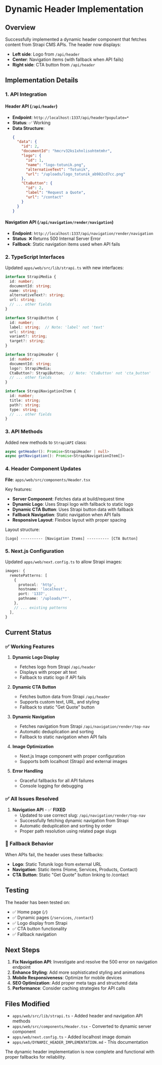 # Dynamic Header Implementation

## Overview

Successfully implemented a dynamic header component that fetches content from Strapi CMS APIs. The header now displays:

- **Left side**: Logo from `/api/header`
- **Center**: Navigation items (with fallback when API fails)
- **Right side**: CTA button from `/api/header`

## Implementation Details

### 1. API Integration

#### Header API (`/api/header`)
- **Endpoint**: `http://localhost:1337/api/header?populate=*`
- **Status**: ✅ Working
- **Data Structure**:
  ```json
  {
    "data": {
      "id": 2,
      "documentId": "hmcrv32ks1xhnlisohtmtmhr",
      "logo": {
        "id": 1,
        "name": "logo-totunik.png",
        "alternativeText": "Totunik",
        "url": "/uploads/logo_totunik_ab982cd7cc.png"
      },
      "CtaButton": {
        "id": 2,
        "label": "Request a Quote",
        "url": "/contact"
      }
    }
  }
  ```

#### Navigation API (`/api/navigation/render/navigation`)
- **Endpoint**: `http://localhost:1337/api/navigation/render/navigation`
- **Status**: ❌ Returns 500 Internal Server Error
- **Fallback**: Static navigation items used when API fails

### 2. TypeScript Interfaces

Updated `apps/web/src/lib/strapi.ts` with new interfaces:

```typescript
interface StrapiMedia {
  id: number;
  documentId: string;
  name: string;
  alternativeText?: string;
  url: string;
  // ... other fields
}

interface StrapiButton {
  id: number;
  label: string;  // Note: 'label' not 'text'
  url: string;
  variant?: string;
  target?: string;
}

interface StrapiHeader {
  id: number;
  documentId: string;
  logo?: StrapiMedia;
  CtaButton?: StrapiButton;  // Note: 'CtaButton' not 'cta_button'
  // ... other fields
}

interface StrapiNavigationItem {
  id: number;
  title: string;
  path?: string;
  type: string;
  // ... other fields
}
```

### 3. API Methods

Added new methods to `StrapiAPI` class:

```typescript
async getHeader(): Promise<StrapiHeader | null>
async getNavigation(): Promise<StrapiNavigationItem[]>
```

### 4. Header Component Updates

**File**: `apps/web/src/components/Header.tsx`

Key features:
- **Server Component**: Fetches data at build/request time
- **Dynamic Logo**: Uses Strapi logo with fallback to static logo
- **Dynamic CTA Button**: Uses Strapi button data with fallback
- **Fallback Navigation**: Static navigation when API fails
- **Responsive Layout**: Flexbox layout with proper spacing

Layout structure:
```
[Logo] ---------- [Navigation Items] ---------- [CTA Button]
```

### 5. Next.js Configuration

Updated `apps/web/next.config.ts` to allow Strapi images:

```typescript
images: {
  remotePatterns: [
    {
      protocol: 'http',
      hostname: 'localhost',
      port: '1337',
      pathname: '/uploads/**',
    },
    // ... existing patterns
  ],
}
```

## Current Status

### ✅ Working Features

1. **Dynamic Logo Display**
   - Fetches logo from Strapi `/api/header`
   - Displays with proper alt text
   - Fallback to static logo if API fails

2. **Dynamic CTA Button**
   - Fetches button data from Strapi `/api/header`
   - Supports custom text, URL, and styling
   - Fallback to static "Get Quote" button

3. **Dynamic Navigation**
   - Fetches navigation from Strapi `/api/navigation/render/top-nav`
   - Automatic deduplication and sorting
   - Fallback to static navigation when API fails

4. **Image Optimization**
   - Next.js Image component with proper configuration
   - Supports both localhost (Strapi) and external images

5. **Error Handling**
   - Graceful fallbacks for all API failures
   - Console logging for debugging

### ✅ All Issues Resolved

1. **Navigation API** - ✅ **FIXED**
   - Updated to use correct slug: `/api/navigation/render/top-nav`
   - Successfully fetching dynamic navigation from Strapi
   - Automatic deduplication and sorting by order
   - Proper path resolution using related page slugs

### 🔄 Fallback Behavior

When APIs fail, the header uses these fallbacks:
- **Logo**: Static Totunik logo from external URL
- **Navigation**: Static items (Home, Services, Products, Contact)
- **CTA Button**: Static "Get Quote" button linking to /contact

## Testing

The header has been tested on:
- ✅ Home page (`/`)
- ✅ Dynamic pages (`/services`, `/contact`)
- ✅ Logo display from Strapi
- ✅ CTA button functionality
- ✅ Fallback navigation

## Next Steps

1. **Fix Navigation API**: Investigate and resolve the 500 error on navigation endpoint
2. **Enhance Styling**: Add more sophisticated styling and animations
3. **Mobile Responsiveness**: Optimize for mobile devices
4. **SEO Optimization**: Add proper meta tags and structured data
5. **Performance**: Consider caching strategies for API calls

## Files Modified

- `apps/web/src/lib/strapi.ts` - Added header and navigation API methods
- `apps/web/src/components/Header.tsx` - Converted to dynamic server component
- `apps/web/next.config.ts` - Added localhost image domain
- `apps/web/DYNAMIC_HEADER_IMPLEMENTATION.md` - This documentation

The dynamic header implementation is now complete and functional with proper fallbacks for reliability.
